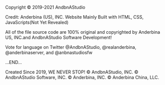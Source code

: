 Copyright © 2019-2021 AndbnAStudio

Credit: Anderbina (US), INC. Website Mainly Built with HTML, CSS, JavaScripts(Not Yet Revealed)

All of the file source code are 100% original and copyrighted by Anderbina US, INC.and AndbnAStudio Software Development!

Vote for language on Twitter @AndbnAStudio, @realanderbina, @anderbinaserver, and @anbnastudiosfw

...END...

Created Since 2019, WE NEVER STOP!
© AndbnAStudio, INC. © AndbnAStudio Software, INC. © Anderbina, INC. © Anderbina China, LLC.
